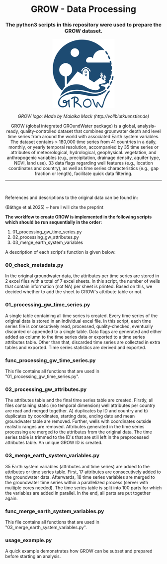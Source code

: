 <h1 align="center">GROW - Data Processing</h1>

<h3 align="center">The python3 scripts in this repository were used to prepare the GROW dataset.</h3>

<p align="center">
<img src="2025_GROW_Blau_Web_150DPI.png" width="200" /> 
</p>
<p align="center">
<em>GROW logo: Made by Malaika Mack (http://vollblutkuenstler.de)</em>

<p align="center">GROW (global integrated GROundWater package) is a global, analysis-ready, quality-controlled dataset that combines grounwater depth and level time series from around the world with associated Earth system
variables. The dataset contains > 180,000 time series from 41 countries in a daily, monthly, or yearly temporal 
resolution, accompanied by 35 time series or attributes of meteorological, hydrological, geophysical.
vegetation, and anthropogenic variables (e.g., precipitation, drainage density, aquifer type, NDVI, land use).
33 data flags regarding well features (e.g., location coordinates and country), as well as time series characteristics
(e.g., gap fraction or length), facilitate quick data filtering.</p>

-------------------------------------------------------

<br/>

References and descriptions to the original data can be found in:

(Bäthge et al.2025) ~ here I will cite the preprint

**The worklfow to create GROW is implemented in the following scripts which should be run sequentially in the order:**

1. 01_processing_gw_time_series.py
2. 02_processing_gw_attributes.py
3. 03_merge_earth_system_variables

A description of each script's function is given below:

### 00_check_metadata.py

In the original groundwater data, the attributes per time series are stored in 2 excel files with a total of 7 excel sheets.
In this script, the number of wells that contain information (not NA) per sheet is printed. Based on this, we decided whether 
to add the sheet to GROW's attribute table or not.

### 01_processing_gw_time_series.py

A single table containing all time series is created. 
Every time series of the original data is stored in an individual excel file. In this script, each time series file is consecutively
read, processed, quality-checked, eventually discarded or appended to a single table. 
Data flags are generated and either added as column to the time series data or exported to a time series attributes table.
Other than that, discarded time series are collected in extra tables and exported. Time series statistics are derived and exported.

### func_processing_gw_time_series.py

This file contains all functions that are used in "01_processing_gw_time_series.py".

### 02_processing_gw_attributes.py

The attributes table and the final time series table are created.
Firstly, all files containing static (no temporal dimension) well attributes per country are read and merged together.
A) duplicates by ID and country and b) duplicates by coordinates, starting date, ending date and mean groundwater
table are removed. Further, wells with coordinates outside realistic ranges are removed. Attributes generated in the
time series processing are merged to the attributes from the original data. The time series table is trimmed to 
the ID's that are still left in the preprocessed attributes table. An unique GROW ID is created.

### 03_merge_earth_system_variables.py

35 Earth system variables (attributes and time series) are added to the attributes or time series table.
First, 17 attributes are consecutively added to the groundwater data. Afterwards, 18 time series variables
are merged to the groundwater time series within a parallelized process (server with multiple cores needed). 
The time series table is split into 100 parts for which the variables are added in parallel. In the end,
all parts are put together again.

### func_merge_earth_system_variables.py

This file contains all functions that are used in "03_merge_earth_system_variables.py".

### usage_example.py

A quick example demonstrates how GROW can be subset and prepared before starting an analysis.
